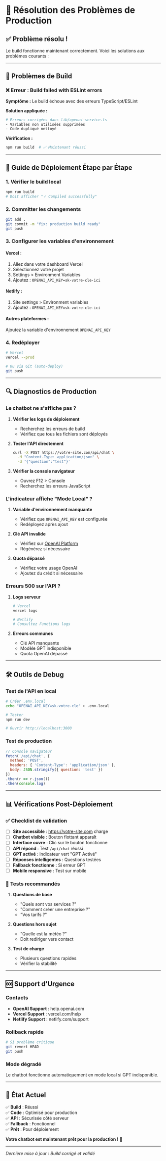 # 🚨 Résolution des Problèmes de Production

## ✅ **Problème résolu !**

Le build fonctionne maintenant correctement. Voici les solutions aux problèmes courants :

---

## 🔧 **Problèmes de Build**

### ❌ **Erreur : Build failed with ESLint errors**

**Symptôme :** Le build échoue avec des erreurs TypeScript/ESLint

**Solution appliquée :**
```bash
# Erreurs corrigées dans lib/openai-service.ts
- Variables non utilisées supprimées
- Code dupliqué nettoyé
```

**Vérification :**
```bash
npm run build  # ✅ Maintenant réussi
```

---

## 🚀 **Guide de Déploiement Étape par Étape**

### 1. **Vérifier le build local**
```bash
npm run build
# Doit afficher "✓ Compiled successfully"
```

### 2. **Committer les changements**
```bash
git add .
git commit -m "fix: production build ready"
git push
```

### 3. **Configurer les variables d'environnement**

#### **Vercel :**
1. Allez dans votre dashboard Vercel
2. Sélectionnez votre projet
3. Settings > Environment Variables
4. Ajoutez : `OPENAI_API_KEY=sk-votre-cle-ici`

#### **Netlify :**
1. Site settings > Environment variables
2. Ajoutez : `OPENAI_API_KEY=sk-votre-cle-ici`

#### **Autres plateformes :**
Ajoutez la variable d'environnement `OPENAI_API_KEY`

### 4. **Redéployer**
```bash
# Vercel
vercel --prod

# Ou via Git (auto-deploy)
git push
```

---

## 🔍 **Diagnostics de Production**

### **Le chatbot ne s'affiche pas ?**

1. **Vérifier les logs de déploiement**
   - Recherchez les erreurs de build
   - Vérifiez que tous les fichiers sont déployés

2. **Tester l'API directement**
   ```bash
   curl -X POST https://votre-site.com/api/chat \
     -H "Content-Type: application/json" \
     -d '{"question":"test"}'
   ```

3. **Vérifier la console navigateur**
   - Ouvrez F12 > Console
   - Recherchez les erreurs JavaScript

### **L'indicateur affiche "Mode Local" ?**

1. **Variable d'environnement manquante**
   - Vérifiez que `OPENAI_API_KEY` est configurée
   - Redéployez après ajout

2. **Clé API invalide**
   - Vérifiez sur [OpenAI Platform](https://platform.openai.com/)
   - Régénérez si nécessaire

3. **Quota dépassé**
   - Vérifiez votre usage OpenAI
   - Ajoutez du crédit si nécessaire

### **Erreurs 500 sur l'API ?**

1. **Logs serveur**
   ```bash
   # Vercel
   vercel logs
   
   # Netlify
   # Consultez Functions logs
   ```

2. **Erreurs communes**
   - Clé API manquante
   - Modèle GPT indisponible
   - Quota OpenAI dépassé

---

## 🛠️ **Outils de Debug**

### **Test de l'API en local**
```bash
# Créer .env.local
echo "OPENAI_API_KEY=sk-votre-cle" > .env.local

# Tester
npm run dev

# Ouvrir http://localhost:3000
```

### **Test de production**
```javascript
// Console navigateur
fetch('/api/chat', {
  method: 'POST',
  headers: { 'Content-Type': 'application/json' },
  body: JSON.stringify({ question: 'test' })
})
.then(r => r.json())
.then(console.log)
```

---

## 📊 **Vérifications Post-Déploiement**

### ✅ **Checklist de validation**

- [ ] **Site accessible** : https://votre-site.com charge
- [ ] **Chatbot visible** : Bouton flottant apparaît
- [ ] **Interface ouvre** : Clic sur le bouton fonctionne
- [ ] **API répond** : Test `/api/chat` réussi
- [ ] **GPT activé** : Indicateur vert "GPT Activé"
- [ ] **Réponses intelligentes** : Questions testées
- [ ] **Fallback fonctionne** : Si erreur GPT
- [ ] **Mobile responsive** : Test sur mobile

### 📱 **Tests recommandés**

1. **Questions de base**
   - "Quels sont vos services ?"
   - "Comment créer une entreprise ?"
   - "Vos tarifs ?"

2. **Questions hors sujet**
   - "Quelle est la météo ?"
   - Doit rediriger vers contact

3. **Test de charge**
   - Plusieurs questions rapides
   - Vérifier la stabilité

---

## 🆘 **Support d'Urgence**

### **Contacts**
- **OpenAI Support** : help.openai.com
- **Vercel Support** : vercel.com/help
- **Netlify Support** : netlify.com/support

### **Rollback rapide**
```bash
# Si problème critique
git revert HEAD
git push
```

### **Mode dégradé**
Le chatbot fonctionne automatiquement en mode local si GPT indisponible.

---

## 🎯 **État Actuel**

✅ **Build** : Réussi  
✅ **Code** : Optimisé pour production  
✅ **API** : Sécurisée côté serveur  
✅ **Fallback** : Fonctionnel  
✅ **Prêt** : Pour déploiement  

**Votre chatbot est maintenant prêt pour la production !** 🚀

---

*Dernière mise à jour : Build corrigé et validé* 